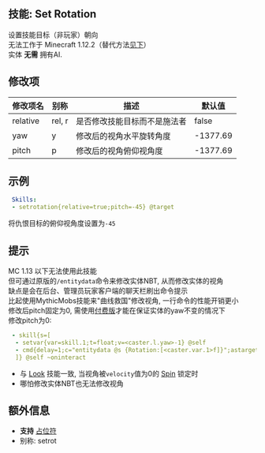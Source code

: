 技能: Set Rotation
--------------------------

设置技能目标（非玩家）朝向  
无法工作于 Minecraft 1.12.2（替代方法[见下](#提示)）   
实体 **无需** 拥有AI.

修改项
----------

| 修改项名 | 别称    | 描述                                                                                                    | 默认值 |
|-----------|------------|----------------------------------------------------------------------------------------------------------------|---------------|
| relative  | rel, r | 是否修改技能目标而不是施法者 | false  |
| yaw       | y | 修改后的视角水平旋转角度                                      | -1377.69 |
| pitch     | p | 修改后的视角俯仰视角度                                    | -1377.69  |

示例
--------

```yaml
 Skills:
 - setrotation{relative=true;pitch=-45} @target
```
将仇恨目标的俯仰视角度设置为`-45`

提示
---

MC 1.13 以下无法使用此技能  
但可通过原版的`/entitydata`命令来修改实体NBT, 从而修改实体的视角  
缺点是会在后台、管理员玩家客户端的聊天栏刷出命令提示  
比起使用MythicMobs技能来"曲线救国"修改视角, 一行命令的性能开销更小  
修改后pitch固定为0, 需使用[付费版](/付费版内容)才能在保证实体的yaw不变的情况下  
修改pitch为0:  
```yaml
 - skill{s=[
  - setvar{var=skill.1;t=float;v=<caster.l.yaw>-1} @self
  - cmd{delay=1;c="entitydata @s {Rotation:[<caster.var.1>f]}";astarget=true;asop=true}
  ]} @self ~oninteract
```
* 与 [Look](/技能/列表/look) 技能一致, 当视角被`velocity`值为0的 [Spin](/技能/特效技能/spin) 锁定时  
* 哪怕修改实体NBT也无法修改视角

额外信息
-------

- **支持** [占位符](/技能/占位符)
- 别称: setrot